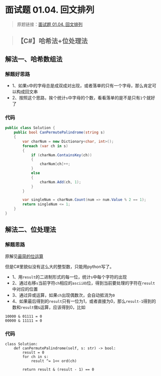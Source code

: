 # 面试题 01.04. 回文排列
> 原题链接：[面试题 01.04. 回文排列](https://leetcode-cn.com/problems/palindrome-permutation-lcci)

> ## 【C#】哈希法+位处理法
## 解法一、哈希数组法
### 解题好思路
* 1、如果``s``中的字母总是成双成对出现，或者落单的只有一个字母，那么肯定可以构成回文串
* 2、按照这个思路，挨个统计``s``中字母的个数，看看落单的是不是只有``1``个就好了
### 代码
```csharp
public class Solution {
    public bool CanPermutePalindrome(string s)
    {
        var charNum = new Dictionary<char, int>();
        foreach (var ch in s)
        {
            if (charNum.ContainsKey(ch))
            {
                charNum[ch]++;
            }
            else
            {
                charNum.Add(ch, 1);
            }
        }

        var singleNum = charNum.Count(num => num.Value % 2 == 1);
        return singleNum <= 1;
    }
}
```

## 解法二、位处理法
### 解题思路
原解见[最简的位运算](https://leetcode-cn.com/problems/palindrome-permutation-lcci/solution/zui-jian-de-wei-yun-suan-by-harrisliao/)

但是C#里貌似没有这么大的整型数，只能用python写了。

* 1、用``result``的二进制形式的每一位，统计``s``中每个字符的出现
* 2、通过右移``s``当前字符``ch``相应的``ascii码``位，得到当前要处理的字符在``result``中对应的位置
* 3、通过异或运算，如果``ch``出现偶数次，会自动抵消为``0``
* 4、如果最后得到的``result``只有一位为1，或者直接为0，那么``result-1``得到的数和``result``做``&``运算，应该得到0，比如
```
10000 & 01111 = 0
00000 & 11111 = 0
```
### 代码
```python3
class Solution:
    def canPermutePalindrome(self, s: str) -> bool:
        result = 0
        for ch in s:
            result ^= 1<< ord(ch)

        return result & (result - 1) == 0
```

